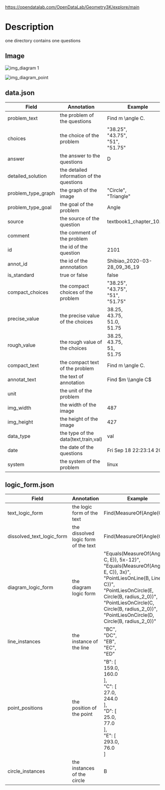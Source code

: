 https://opendatalab.com/OpenDataLab/Geometry3K/explore/main
# Description
one directory contains one questions

## Image
![img_diagram 1](https://github.com/user-attachments/assets/d960cf8f-1e19-48fe-a93b-0be0a199a99c)

![img_diagram_point](https://github.com/user-attachments/assets/a4a03503-e080-44ec-bc1a-7172e4c7db01)

## data.json
| Field              | Annotation                                | Example                                        |
| ------------------ | ----------------------------------------- | ---------------------------------------------- |
| problem_text       | the problem of the questions              | Find m \\angle C.                              |
| choices            | the choice of the problem                 | "38.25",<br>"43.75",<br>"51",<br>"51.75"       |
| answer             | the answer to the questions               | D                                              |
| detailed_solution  | the detailed information of the questions |                                                |
| problem_type_graph | the graph of the image                    | "Circle",<br>    "Triangle"                    |
| problem_type_goal  | the goal of the problem                   | Angle                                          |
| source             | the source of the question                | textbook1_chapter_10.pdf                       |
| comment            | the comment of the problem                |                                                |
| id                 | the id of the question                    | 2101                                           |
| annot_id           | the id of the annnotation                 | Shibiao_2020-03-28_09_36_19                    |
| is_standard        | true or false                             | false                                          |
| compact_choices    | the compact choices of the problem        | "38.25",<br>"43.75",<br>"51",<br>"51.75"       |
| precise_value      | the precise value of the choices          | 38.25,<br>    43.75,<br>    51.0,<br>    51.75 |
| rough_value        | the rough value of the choices            | 38.25,<br>    43.75,<br>    51,<br>    51.75   |
| compact_text       | the compact text of the problem           | Find m \\angle C.                              |
| annotat_text       | the text of annotation                    | Find $m \\angle C$                             |
| unit               | the unit of the problem                   |                                                |
| img_width          | the width of the image                    | 487                                            |
| img_height         | the height of the image                   | 427                                            |
| data_type          | the type of the data(text,train,val)      | val                                            |
| date               | the date of the questions                 | Fri Sep 18 22:23:14 2020                       |
| system             | the system of the problem                 | linux                                          |
## logic_form.json
| Field                     | Annotation                           | Example                                                                                                                                                                                                                                                                                               |
| ------------------------- | ------------------------------------ | ----------------------------------------------------------------------------------------------------------------------------------------------------------------------------------------------------------------------------------------------------------------------------------------------------- |
| text_logic_form           | the logic form of the text           | Find(MeasureOf(Angle(C)))                                                                                                                                                                                                                                                                             |
| dissolved_text_logic_form | the dissolved logic form of the text | Find(MeasureOf(Angle(C)))                                                                                                                                                                                                                                                                             |
| diagram_logic_form        | the diagram logic form               | "Equals(MeasureOf(Angle(D, C, E)), 5x-12)",<br>    "Equals(MeasureOf(Angle(D, E, C)), 3x)",<br>    "PointLiesOnLine(B, Line(E, C))",<br>    "PointLiesOnCircle(E, Circle(B, radius_2_0))",<br>    "PointLiesOnCircle(C, Circle(B, radius_2_0))",<br>    "PointLiesOnCircle(D, Circle(B, radius_2_0))" |
| line_instances            | the instance of the line             | "BC",<br>    "DC",<br>    "EB",<br>    "EC",<br>    "ED"                                                                                                                                                                                                                                              |
| point_positions           | the position of the point            | "B": [<br>      159.0,<br>      160.0<br>    ],<br>    "C": [<br>      27.0,<br>      244.0<br>    ],<br>    "D": [<br>      25.0,<br>      77.0<br>    ],<br>    "E": [<br>      293.0,<br>      76.0<br>    ]                                                                                       |
| circle_instances          | the instances of the circle          | B                                                                                                                                                                                                                                                                                                     |
